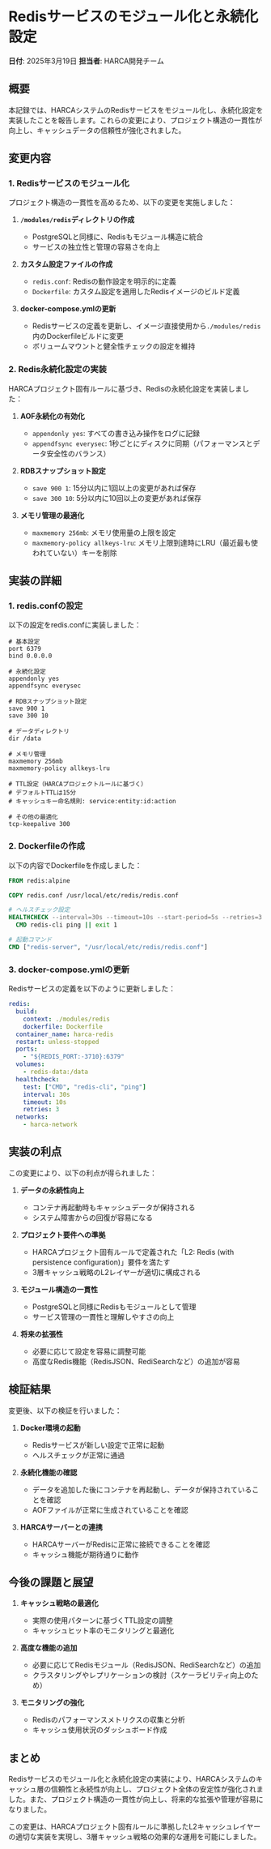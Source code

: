 # Redisサービスのモジュール化と永続化設定

**日付**: 2025年3月19日
**担当者**: HARCA開発チーム

## 概要

本記録では、HARCAシステムのRedisサービスをモジュール化し、永続化設定を実装したことを報告します。これらの変更により、プロジェクト構造の一貫性が向上し、キャッシュデータの信頼性が強化されました。

## 変更内容

### 1. Redisサービスのモジュール化

プロジェクト構造の一貫性を高めるため、以下の変更を実施しました：

1. **`/modules/redis`ディレクトリの作成**
   - PostgreSQLと同様に、Redisもモジュール構造に統合
   - サービスの独立性と管理の容易さを向上

2. **カスタム設定ファイルの作成**
   - `redis.conf`: Redisの動作設定を明示的に定義
   - `Dockerfile`: カスタム設定を適用したRedisイメージのビルド定義

3. **docker-compose.ymlの更新**
   - Redisサービスの定義を更新し、イメージ直接使用から`./modules/redis`内のDockerfileビルドに変更
   - ボリュームマウントと健全性チェックの設定を維持

### 2. Redis永続化設定の実装

HARCAプロジェクト固有ルールに基づき、Redisの永続化設定を実装しました：

1. **AOF永続化の有効化**
   - `appendonly yes`: すべての書き込み操作をログに記録
   - `appendfsync everysec`: 1秒ごとにディスクに同期（パフォーマンスとデータ安全性のバランス）

2. **RDBスナップショット設定**
   - `save 900 1`: 15分以内に1回以上の変更があれば保存
   - `save 300 10`: 5分以内に10回以上の変更があれば保存

3. **メモリ管理の最適化**
   - `maxmemory 256mb`: メモリ使用量の上限を設定
   - `maxmemory-policy allkeys-lru`: メモリ上限到達時にLRU（最近最も使われていない）キーを削除

## 実装の詳細

### 1. redis.confの設定

以下の設定をredis.confに実装しました：

```
# 基本設定
port 6379
bind 0.0.0.0

# 永続化設定
appendonly yes
appendfsync everysec

# RDBスナップショット設定
save 900 1
save 300 10

# データディレクトリ
dir /data

# メモリ管理
maxmemory 256mb
maxmemory-policy allkeys-lru

# TTL設定（HARCAプロジェクトルールに基づく）
# デフォルトTTLは15分
# キャッシュキー命名規則: service:entity:id:action

# その他の最適化
tcp-keepalive 300
```

### 2. Dockerfileの作成

以下の内容でDockerfileを作成しました：

```dockerfile
FROM redis:alpine

COPY redis.conf /usr/local/etc/redis/redis.conf

# ヘルスチェック設定
HEALTHCHECK --interval=30s --timeout=10s --start-period=5s --retries=3 \
  CMD redis-cli ping || exit 1

# 起動コマンド
CMD ["redis-server", "/usr/local/etc/redis/redis.conf"]
```

### 3. docker-compose.ymlの更新

Redisサービスの定義を以下のように更新しました：

```yaml
redis:
  build:
    context: ./modules/redis
    dockerfile: Dockerfile
  container_name: harca-redis
  restart: unless-stopped
  ports:
    - "${REDIS_PORT:-3710}:6379"
  volumes:
    - redis-data:/data
  healthcheck:
    test: ["CMD", "redis-cli", "ping"]
    interval: 30s
    timeout: 10s
    retries: 3
  networks:
    - harca-network
```

## 実装の利点

この変更により、以下の利点が得られました：

1. **データの永続性向上**
   - コンテナ再起動時もキャッシュデータが保持される
   - システム障害からの回復が容易になる

2. **プロジェクト要件への準拠**
   - HARCAプロジェクト固有ルールで定義された「L2: Redis (with persistence configuration)」要件を満たす
   - 3層キャッシュ戦略のL2レイヤーが適切に構成される

3. **モジュール構造の一貫性**
   - PostgreSQLと同様にRedisもモジュールとして管理
   - サービス管理の一貫性と理解しやすさの向上

4. **将来の拡張性**
   - 必要に応じて設定を容易に調整可能
   - 高度なRedis機能（RedisJSON、RediSearchなど）の追加が容易

## 検証結果

変更後、以下の検証を行いました：

1. **Docker環境の起動**
   - Redisサービスが新しい設定で正常に起動
   - ヘルスチェックが正常に通過

2. **永続化機能の確認**
   - データを追加した後にコンテナを再起動し、データが保持されていることを確認
   - AOFファイルが正常に生成されていることを確認

3. **HARCAサーバーとの連携**
   - HARCAサーバーがRedisに正常に接続できることを確認
   - キャッシュ機能が期待通りに動作

## 今後の課題と展望

1. **キャッシュ戦略の最適化**
   - 実際の使用パターンに基づくTTL設定の調整
   - キャッシュヒット率のモニタリングと最適化

2. **高度な機能の追加**
   - 必要に応じてRedisモジュール（RedisJSON、RediSearchなど）の追加
   - クラスタリングやレプリケーションの検討（スケーラビリティ向上のため）

3. **モニタリングの強化**
   - Redisのパフォーマンスメトリクスの収集と分析
   - キャッシュ使用状況のダッシュボード作成

## まとめ

Redisサービスのモジュール化と永続化設定の実装により、HARCAシステムのキャッシュ層の信頼性と永続性が向上し、プロジェクト全体の安定性が強化されました。また、プロジェクト構造の一貫性が向上し、将来的な拡張や管理が容易になりました。

この変更は、HARCAプロジェクト固有ルールに準拠したL2キャッシュレイヤーの適切な実装を実現し、3層キャッシュ戦略の効果的な運用を可能にしました。

